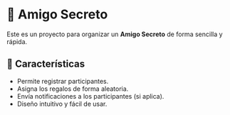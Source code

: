 # 🎁 Amigo Secreto

Este es un proyecto para organizar un **Amigo Secreto** de forma sencilla y rápida.

## 📌 Características
- Permite registrar participantes.
- Asigna los regalos de forma aleatoria.
- Envía notificaciones a los participantes (si aplica).
- Diseño intuitivo y fácil de usar.

